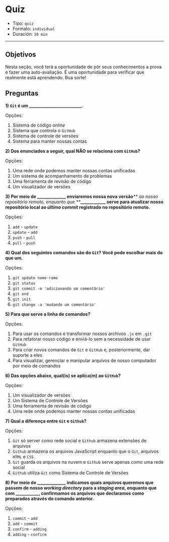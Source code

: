 # Quiz

* Tipo: `quiz`
* Formato: `individual`
* Duración: `10 min`

***

## Objetivos

Nesta seção, você terá a oportunidade de pôr seus conhecimentos a prova e fazer uma auto-avaliação. É uma oportunidade para verificar que realmente está aprendendo. Boa sorte!

## Preguntas

**1\) **`Git`** é um \_\_\_\_\_\_\_\_\_\_\_\_\_\_\_\_\_\_\_\_\_\_\_\_\_.**

Opções:

1. Sistema de código _online_
2. Sistema que controla o `GitHub`
3. Sistema de controle de versões
4. Sistema para manter nossas contas

<solution style="display:none;">3</solution>

**2\) Dos enunciados a seguir, qual NÃO se relaciona com **`GitHub`**?**

Opções:

1. Uma rede onde podemos manter nossas contas unificadas
2. Um sistema de acompanhamento de problemas
3. Uma ferramenta de revisão de código
4. Um visualizador de versões

<solution style="display:none;">1</solution>

**3\) Por meio de \_\_\_\_\_\_\_\_\_\_\_\_\_, enviaremos nossa nova versão**_** ao nosso repositório remoto, enquanto que **_**\_\_\_\_\_\_\_\_\_\_\_\_ serve para atualizar nosso repositório local ao **_**último commit**_** registrado no repositório remoto.**

Opções:

1. `add` - `update`
2. `update` - `add`
3. `push` - `pull`
4. `pull` - `push`

<solution style="display:none;">3</solution>

**4\) Qual dos seguintes comandos são do **`Git`**? Você pode escolhar mais do que um.**

Opções:

1. `git update nome-ramo`
2. `git status`
3. `git commit -m 'adicionando um comentário'`
4. `git end`
5. `git init`
6. `git change -a 'mudando um comentário'`

<solution style="display:none;">2,3,5</solution>

**5\) Para que serve a linha de comandos?**

Opções:

1. Para usar os comandos e transformar nossos archivos `.js` em `.git`
2. Para refatorar nosso código e enviá-lo sem a necessidade de usar `GitHub`
3. Para criar novos comandos de `Git` e `GitHub` e, posteriormente, dar suporte
   a eles
4. Para visualizar, gerenciar e manipular arquivos de nosso computador por meio
   de comandos

<solution style="display:none;">4</solution>

**6\) Das opções abaixo, qual\(is\) se aplica\(m\) ao **`GitHub`**?**

Opções:

1. Um visualizador de versões
2. Um Sistema de Controle de Versões
3. Uma ferramenta de revisão de código
4. Uma rede onde podemos manter nossas contas unificadas

<solution style="display:none;">1, 3</solution>

**7\) Qual a diferença entre **`Git`** e **`Github`**?**

Opções:

1. `Git` só server como rede social e `Github` armazena extensões de arquivos
2. `Github` armazena os arquivos JavaScript enquanto que o `Git`, arquivos
   `HTML` e `CSS`
3. `Git` guarda os arquivos na nuvem e `Github` serve apenas como uma rede
   social
4. `Github` utiliza `Git` como Sistema de Controle de Versões

<solution style="display:none;">4</solution>

**8\) Por meio de \_\_\_\_\_\_\_\_\_\_\_\_\_, indicamos quais arquivos queremos que passem de nosso **_**working directory**_** para a **_**staging area**_**, enquanto que com \_\_\_\_\_\_\_\_\_\_\_, confirmamos os arquivos que declaramos como preparados através do comando anterior.**

Opções:

1. `commit` - `add`
2. `add` - `commit`
3. `confirm` - `adding`
4. `adding` - `confirm`

<solution style="display:none;">2</solution>

